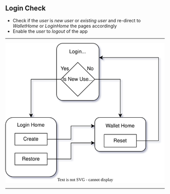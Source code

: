 ## Login Check


* Check if the *user* is *new user* or *existing user* and re-direct to *WalletHome* or *LoginHome* the pages accordingly
* Enable the *user* to *logout* of the app

---------------------------------

![](notes/Login-Check.drawio.svg)


---------------------------------
